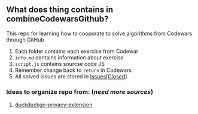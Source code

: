 ## What does thing contains in combineCodewarsGithub?
This repo for learning how to cooporate to solve algorithms from Codewars through GitHub
1. Each folder contains each exercise from Codewar
2. `info.md` contains information about exercise
3. `script.js` contains sourcse code JS
4. Remember change back to `return` in Codewars
5. All solved issues are stored in [Issues[Closed]](https://github.com/Khanaru220/combineCodewarGithub/issues?q=is%3Aissue+is%3Aclosed)

### Ideas to organize repo from: (*need more sources*)
1. [duckduckgo-privacy-extension](https://github.com/duckduckgo/duckduckgo-privacy-extension)
